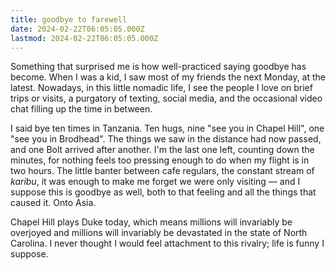 ```yaml
---
title: goodbye to farewell
date: 2024-02-22T06:05:05.000Z
lastmod: 2024-02-22T06:05:05.000Z
---
```

Something that surprised me is how well-practiced saying goodbye has become. When I was a kid, I saw most of my friends the next Monday, at the latest. Nowadays, in this little nomadic life, I see the people I love on brief trips or visits, a purgatory of texting, social media, and the occasional video chat filling up the time in between.

I said bye ten times in Tanzania. Ten hugs, nine "see you in Chapel Hill", one "see you in Brodhead". The things we saw in the distance had now passed, and one Bolt arrived after another. I'm the last one left, counting down the minutes, for nothing feels too pressing enough to do when my flight is in two hours. The little banter between cafe regulars, the constant stream of *karibu*, it was enough to make me forget we were only visiting — and I suppose this is goodbye as well, both to that feeling and all the things that caused it. Onto Asia.

Chapel Hill plays Duke today, which means millions will invariably be overjoyed and millions will invariably be devastated in the state of North Carolina. I never thought I would feel attachment to this rivalry; life is funny I suppose.
